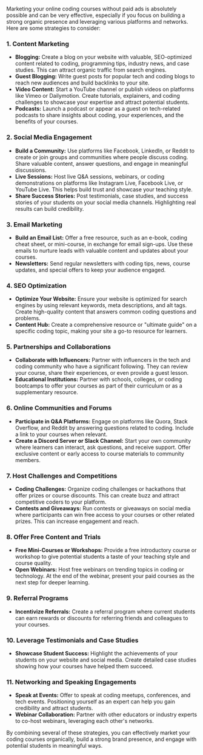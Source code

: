 Marketing your online coding courses without paid ads is absolutely possible and can be very effective, especially if you focus on building a strong organic presence and leveraging various platforms and networks. Here are some strategies to consider:

### 1. **Content Marketing**
   - **Blogging:** Create a blog on your website with valuable, SEO-optimized content related to coding, programming tips, industry news, and case studies. This can attract organic traffic from search engines.
   - **Guest Blogging:** Write guest posts for popular tech and coding blogs to reach new audiences and build backlinks to your site.
   - **Video Content:** Start a YouTube channel or publish videos on platforms like Vimeo or Dailymotion. Create tutorials, explainers, and coding challenges to showcase your expertise and attract potential students.
   - **Podcasts:** Launch a podcast or appear as a guest on tech-related podcasts to share insights about coding, your experiences, and the benefits of your courses.

### 2. **Social Media Engagement**
   - **Build a Community:** Use platforms like Facebook, LinkedIn, or Reddit to create or join groups and communities where people discuss coding. Share valuable content, answer questions, and engage in meaningful discussions.
   - **Live Sessions:** Host live Q&A sessions, webinars, or coding demonstrations on platforms like Instagram Live, Facebook Live, or YouTube Live. This helps build trust and showcase your teaching style.
   - **Share Success Stories:** Post testimonials, case studies, and success stories of your students on your social media channels. Highlighting real results can build credibility.

### 3. **Email Marketing**
   - **Build an Email List:** Offer a free resource, such as an e-book, coding cheat sheet, or mini-course, in exchange for email sign-ups. Use these emails to nurture leads with valuable content and updates about your courses.
   - **Newsletters:** Send regular newsletters with coding tips, news, course updates, and special offers to keep your audience engaged.

### 4. **SEO Optimization**
   - **Optimize Your Website:** Ensure your website is optimized for search engines by using relevant keywords, meta descriptions, and alt tags. Create high-quality content that answers common coding questions and problems.
   - **Content Hub:** Create a comprehensive resource or "ultimate guide" on a specific coding topic, making your site a go-to resource for learners.

### 5. **Partnerships and Collaborations**
   - **Collaborate with Influencers:** Partner with influencers in the tech and coding community who have a significant following. They can review your course, share their experiences, or even provide a guest lesson.
   - **Educational Institutions:** Partner with schools, colleges, or coding bootcamps to offer your courses as part of their curriculum or as a supplementary resource.

### 6. **Online Communities and Forums**
   - **Participate in Q&A Platforms:** Engage on platforms like Quora, Stack Overflow, and Reddit by answering questions related to coding. Include a link to your courses when relevant.
   - **Create a Discord Server or Slack Channel:** Start your own community where learners can interact, ask questions, and receive support. Offer exclusive content or early access to course materials to community members.

### 7. **Host Challenges and Competitions**
   - **Coding Challenges:** Organize coding challenges or hackathons that offer prizes or course discounts. This can create buzz and attract competitive coders to your platform.
   - **Contests and Giveaways:** Run contests or giveaways on social media where participants can win free access to your courses or other related prizes. This can increase engagement and reach.

### 8. **Offer Free Content and Trials**
   - **Free Mini-Courses or Workshops:** Provide a free introductory course or workshop to give potential students a taste of your teaching style and course quality.
   - **Open Webinars:** Host free webinars on trending topics in coding or technology. At the end of the webinar, present your paid courses as the next step for deeper learning.

### 9. **Referral Programs**
   - **Incentivize Referrals:** Create a referral program where current students can earn rewards or discounts for referring friends and colleagues to your courses.

### 10. **Leverage Testimonials and Case Studies**
   - **Showcase Student Success:** Highlight the achievements of your students on your website and social media. Create detailed case studies showing how your courses have helped them succeed.

### 11. **Networking and Speaking Engagements**
   - **Speak at Events:** Offer to speak at coding meetups, conferences, and tech events. Positioning yourself as an expert can help you gain credibility and attract students.
   - **Webinar Collaboration:** Partner with other educators or industry experts to co-host webinars, leveraging each other's networks.

By combining several of these strategies, you can effectively market your coding courses organically, build a strong brand presence, and engage with potential students in meaningful ways.
